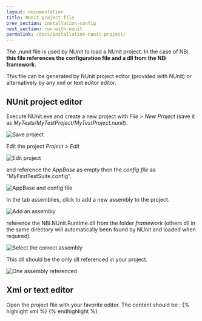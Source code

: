 ```yaml
---
layout: documentation
title: NUnit project file
prev_section: installation-config
next_section: run-with-nunit
permalink: /docs/installation-nunit-project/
---
```

The .nunit file is used by NUnit to load a NUnit project. In the case of NBi, **this file references the configuration file and a dll from the NBi framework**.

This file can be generated by NUnit project editor (provided with NUnit) or alternatively by any xml or text editor editor.

## NUnit project editor

Execute NUnit.exe and create a new project with *File > New Project* (save it as *MyTests/MyTestProject/MyTestProject.nunit*).

![Save project](../../img/docs/installation-nunit-project/save-project.png)

Edit the project *Project > Edit*

![Edit project](../../img/docs/installation-nunit-project/edit-project.png)

and reference the *AppBase* as empty then the *config file* as “MyFirstTestSuite.config”.

![AppBase and config file](../../img/docs/installation-nunit-project/AppBase-Config.png)

In the tab assemblies, click to add a new assembly to the project.

![Add an assembly](../../img/docs/installation-nunit-project/add-assembly.png)

reference the NBi.NUnit.Runtime.dll from the folder *framework* (others dll in the same directory will automatically been found by NUnit and loaded when required).

![Select the correct assembly](../../img/docs/installation-nunit-project/nbi-assembly.png)

This dll should be the only dll referenced in your project.

![One assembly referenced](../../img/docs/installation-nunit-project/assembly-added.png)

## Xml or text editor

Open the project file with your favorite editor. The content should be :
{% highlight xml %}
<NUnitProject>
  <Settings activeconfig="Default" processModel="Default" domainUsage="Default" />
  <Config
    name="Default"
    binpathtype="Auto" appbase=".\"
    configfile="MyTestProject.config">
    <assembly path="..\..\Framework\NBi.NUnit.Runtime.dll" />
  </Config>
</NUnitProject>
{% endhighlight %}
